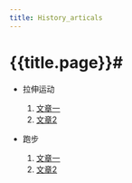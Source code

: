 ```yaml
---
title: History_articals
---
```

# {{title.page}}#

* 拉伸运动
    1. [文章一](http://www.baidu.com)
    2. [文章2](http://www.qq.com)
    
* 跑步
    1. [文章一](http://www.baidu.com)
    2. [文章2](http://www.qq.com)
